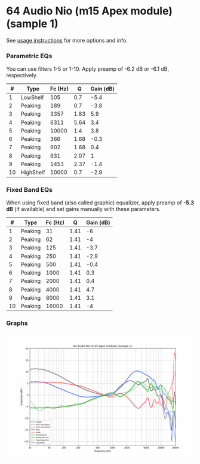 # 64 Audio Nio (m15 Apex module) (sample 1)
See [usage instructions](https://github.com/jaakkopasanen/AutoEq#usage) for more options and info.

### Parametric EQs
You can use filters 1-5 or 1-10. Apply preamp of -6.2 dB or -6.1 dB, respectively.

|   # | Type      |   Fc (Hz) |    Q |   Gain (dB) |
|-----|-----------|-----------|------|-------------|
|   1 | LowShelf  |       105 | 0.7  |        -5.4 |
|   2 | Peaking   |       189 | 0.7  |        -3.8 |
|   3 | Peaking   |      3357 | 1.83 |         5.9 |
|   4 | Peaking   |      6311 | 5.64 |         3.4 |
|   5 | Peaking   |     10000 | 1.4  |         3.8 |
|   6 | Peaking   |       366 | 1.68 |        -0.3 |
|   7 | Peaking   |       902 | 1.68 |         0.4 |
|   8 | Peaking   |       931 | 2.07 |         1   |
|   9 | Peaking   |      1453 | 2.37 |        -1.4 |
|  10 | HighShelf |     10000 | 0.7  |        -2.9 |

### Fixed Band EQs
When using fixed band (also called graphic) equalizer, apply preamp of **-5.3 dB** (if available) and set gains manually with these parameters.

|   # | Type    |   Fc (Hz) |    Q |   Gain (dB) |
|-----|---------|-----------|------|-------------|
|   1 | Peaking |        31 | 1.41 |        -6   |
|   2 | Peaking |        62 | 1.41 |        -4   |
|   3 | Peaking |       125 | 1.41 |        -3.7 |
|   4 | Peaking |       250 | 1.41 |        -2.9 |
|   5 | Peaking |       500 | 1.41 |        -0.4 |
|   6 | Peaking |      1000 | 1.41 |         0.3 |
|   7 | Peaking |      2000 | 1.41 |         0.4 |
|   8 | Peaking |      4000 | 1.41 |         4.7 |
|   9 | Peaking |      8000 | 1.41 |         3.1 |
|  10 | Peaking |     16000 | 1.41 |        -4   |

### Graphs
![](./64%20Audio%20Nio%20(m15%20Apex%20module)%20(sample%201).png)

